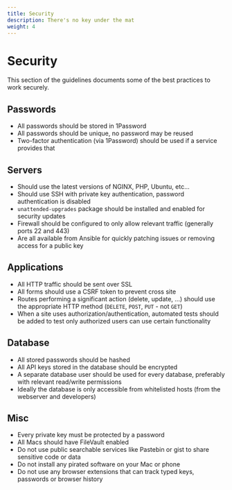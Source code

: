 ```yaml
---
title: Security
description: There's no key under the mat
weight: 4
---
```


# Security

This section of the guidelines documents some of the best practices to work securely.

## Passwords

- All passwords should be stored in 1Password
- All passwords should be unique, no password may be reused
- Two-factor authentication (via 1Password) should be used if a service provides that

## Servers

- Should use the latest versions of NGINX, PHP, Ubuntu, etc...
- Should use SSH with private key authentication, password authentication is disabled
- `unattended-upgrades` package should be installed and enabled for security updates
- Firewall should be configured to only allow relevant traffic (generally ports 22 and 443)
- Are all available from Ansible for quickly patching issues or removing access for a public key

## Applications

- All HTTP traffic should be sent over SSL
- All forms should use a CSRF token to prevent cross site
- Routes performing a significant action (delete, update, ...) should use the appropriate HTTP method (`DELETE`, `POST`, `PUT` - not `GET`)
- When a site uses authorization/authentication, automated tests should be added to test only authorized users can use certain functionality

## Database

- All stored passwords should be hashed
- All API keys stored in the database should be encrypted
- A separate database user should be used for every database, preferably with relevant read/write permissions
- Ideally the database is only accessible from whitelisted hosts (from the webserver and developers)

## Misc

- Every private key must be protected by a password
- All Macs should have FileVault enabled
- Do not use public searchable services like Pastebin or gist to share sensitive code or data
- Do not install any pirated software on your Mac or phone
- Do not use any browser extensions that can track typed keys, passwords or browser history
